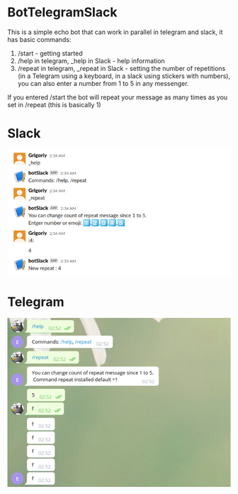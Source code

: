 # BotTelegramSlack
This is a simple echo bot that can work in parallel in telegram and slack, it has basic commands: 
1. /start - getting started
2. /help in telegram, _help in Slack - help information
3. /repeat in telegram, _repeat in Slack - setting the number of repetitions (in a Telegram using a keyboard, in a slack using stickers with numbers), you can also enter a number from 1 to 5 in any messenger. 

If you entered /start the bot will repeat your message as many times as you set in /repeat (this is basically 1)
# Slack
![Иллюстрация к проекту](https://github.com/CrocodileT/BotTelegramSlack/blob/master/Images/Slack.png)

# Telegram
![Иллюстрация к проекту](https://github.com/CrocodileT/BotTelegramSlack/blob/master/Images/Telegram.png)
